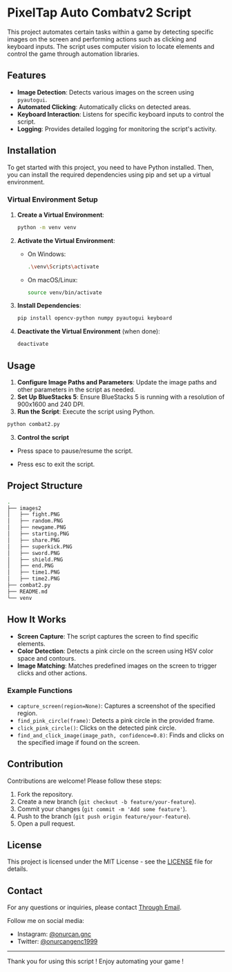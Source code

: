 # PixelTap Auto Combatv2 Script

This project automates certain tasks within a game by detecting specific images on the screen and performing actions such as clicking and keyboard inputs. The script uses computer vision to locate elements and control the game through automation libraries.

## Features

- **Image Detection**: Detects various images on the screen using `pyautogui`.
- **Automated Clicking**: Automatically clicks on detected areas.
- **Keyboard Interaction**: Listens for specific keyboard inputs to control the script.
- **Logging**: Provides detailed logging for monitoring the script's activity.

## Installation

To get started with this project, you need to have Python installed. Then, you can install the required dependencies using pip and set up a virtual environment.

### Virtual Environment Setup

1. **Create a Virtual Environment**: 
    ```sh
    python -m venv venv
    ```

2. **Activate the Virtual Environment**:
    - On Windows:
        ```sh
        .\venv\Scripts\activate
        ```
    - On macOS/Linux:
        ```sh
        source venv/bin/activate
        ```

3. **Install Dependencies**:
    ```sh
    pip install opencv-python numpy pyautogui keyboard
    ```

4. **Deactivate the Virtual Environment** (when done):
    ```sh
    deactivate
    ```

## Usage

1. **Configure Image Paths and Parameters**: Update the image paths and other parameters in the script as needed.
2. **Set Up BlueStacks 5**: Ensure BlueStacks 5 is running with a resolution of 900x1600 and 240 DPI.
3. **Run the Script**: Execute the script using Python.

```sh
python combat2.py
```

3. **Control the script**
 - Press space to pause/resume the script.

 - Press esc to exit the script.

## Project Structure
```sh
.
├── images2
│   ├── fight.PNG
│   ├── random.PNG
│   ├── newgame.PNG
│   ├── starting.PNG
│   ├── share.PNG
│   ├── superkick.PNG
│   ├── sword.PNG
│   ├── shield.PNG
│   ├── end.PNG
│   ├── time1.PNG
│   ├── time2.PNG
├── combat2.py
├── README.md
└── venv
```

## How It Works

- **Screen Capture**: The script captures the screen to find specific elements.
- **Color Detection**: Detects a pink circle on the screen using HSV color space and contours.
- **Image Matching**: Matches predefined images on the screen to trigger clicks and other actions.

### Example Functions

- `capture_screen(region=None)`: Captures a screenshot of the specified region.
- `find_pink_circle(frame)`: Detects a pink circle in the provided frame.
- `click_pink_circle()`: Clicks on the detected pink circle.
- `find_and_click_image(image_path, confidence=0.8)`: Finds and clicks on the specified image if found on the screen.


## Contribution

Contributions are welcome! Please follow these steps:

1. Fork the repository.
2. Create a new branch (`git checkout -b feature/your-feature`).
3. Commit your changes (`git commit -m 'Add some feature'`).
4. Push to the branch (`git push origin feature/your-feature`).
5. Open a pull request.

## License

This project is licensed under the MIT License - see the [LICENSE](LICENSE) file for details.

## Contact

For any questions or inquiries, please contact [Through Email](mailto:onurcangencbilkent@gmail.com).

Follow me on social media:
- Instagram: [@onurcan.gnc](https://www.instagram.com/onurcan.gnc/)
- Twitter: [@onurcangenc1999](https://x.com/onurcangenc1999)

---

Thank you for using this script ! 
Enjoy automating your game !







